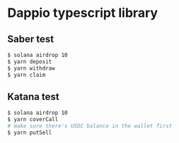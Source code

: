# Dappio typescript library

## Saber test
```bash
$ solana airdrop 10
$ yarn deposit
$ yarn withdraw
$ yarn claim
```

## Katana test
```bash
$ solana airdrop 10
$ yarn coverCall
# make sure there's USDC balance in the wallet first
$ yarn putSell
```
